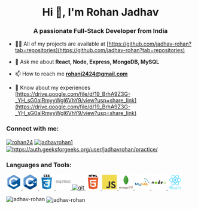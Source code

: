 <h1 align="center">Hi 👋, I'm Rohan Jadhav</h1>
<h3 align="center">A passionate Full-Stack Developer from India</h3>

- 👨‍💻 All of my projects are available at [https://github.com/jadhav-rohan?tab=repositories](https://github.com/jadhav-rohan?tab=repositories)

- 💬 Ask me about **React, Node, Express, MongoDB, MySQL**

- 📫 How to reach me **rohanj2424@gmail.com**

- 📄 Know about my experiences [https://drive.google.com/file/d/19_BrhA9Z3G-_YH_sG0aIRmyyWgl6VhY9/view?usp=share_link](https://drive.google.com/file/d/19_BrhA9Z3G-_YH_sG0aIRmyyWgl6VhY9/view?usp=share_link)

<h3 align="left">Connect with me:</h3>
<p align="left">
<a href="https://codeforces.com/profile/rohan24" target="blank"><img align="center" src="https://raw.githubusercontent.com/rahuldkjain/github-profile-readme-generator/master/src/images/icons/Social/codeforces.svg" alt="rohan24" height="30" width="40" /></a>
<a href="https://www.leetcode.com/jadhavrohan1" target="blank"><img align="center" src="https://raw.githubusercontent.com/rahuldkjain/github-profile-readme-generator/master/src/images/icons/Social/leet-code.svg" alt="jadhavrohan1" height="30" width="40" /></a>
<a href="https://auth.geeksforgeeks.org/user/https://auth.geeksforgeeks.org/user/jadhavrohan/practice/" target="blank"><img align="center" src="https://raw.githubusercontent.com/rahuldkjain/github-profile-readme-generator/master/src/images/icons/Social/geeks-for-geeks.svg" alt="https://auth.geeksforgeeks.org/user/jadhavrohan/practice/" height="30" width="40" /></a>
</p>

<h3 align="left">Languages and Tools:</h3>
<p align="left"> <a href="https://www.cprogramming.com/" target="_blank" rel="noreferrer"> <img src="https://raw.githubusercontent.com/devicons/devicon/master/icons/c/c-original.svg" alt="c" width="40" height="40"/> </a> <a href="https://www.w3schools.com/cpp/" target="_blank" rel="noreferrer"> <img src="https://raw.githubusercontent.com/devicons/devicon/master/icons/cplusplus/cplusplus-original.svg" alt="cplusplus" width="40" height="40"/> </a> <a href="https://www.w3schools.com/css/" target="_blank" rel="noreferrer"> <img src="https://raw.githubusercontent.com/devicons/devicon/master/icons/css3/css3-original-wordmark.svg" alt="css3" width="40" height="40"/> </a> <a href="https://expressjs.com" target="_blank" rel="noreferrer"> <img src="https://raw.githubusercontent.com/devicons/devicon/master/icons/express/express-original-wordmark.svg" alt="express" width="40" height="40"/> </a> <a href="https://git-scm.com/" target="_blank" rel="noreferrer"> <img src="https://www.vectorlogo.zone/logos/git-scm/git-scm-icon.svg" alt="git" width="40" height="40"/> </a> <a href="https://www.w3.org/html/" target="_blank" rel="noreferrer"> <img src="https://raw.githubusercontent.com/devicons/devicon/master/icons/html5/html5-original-wordmark.svg" alt="html5" width="40" height="40"/> </a> <a href="https://developer.mozilla.org/en-US/docs/Web/JavaScript" target="_blank" rel="noreferrer"> <img src="https://raw.githubusercontent.com/devicons/devicon/master/icons/javascript/javascript-original.svg" alt="javascript" width="40" height="40"/> </a> <a href="https://www.mongodb.com/" target="_blank" rel="noreferrer"> <img src="https://raw.githubusercontent.com/devicons/devicon/master/icons/mongodb/mongodb-original-wordmark.svg" alt="mongodb" width="40" height="40"/> </a> <a href="https://www.mysql.com/" target="_blank" rel="noreferrer"> <img src="https://raw.githubusercontent.com/devicons/devicon/master/icons/mysql/mysql-original-wordmark.svg" alt="mysql" width="40" height="40"/> </a> <a href="https://nodejs.org" target="_blank" rel="noreferrer"> <img src="https://raw.githubusercontent.com/devicons/devicon/master/icons/nodejs/nodejs-original-wordmark.svg" alt="nodejs" width="40" height="40"/> </a> <a href="https://reactjs.org/" target="_blank" rel="noreferrer"> <img src="https://raw.githubusercontent.com/devicons/devicon/master/icons/react/react-original-wordmark.svg" alt="react" width="40" height="40"/> </a> </p>

<p><img align="left" src="https://github-readme-stats.vercel.app/api/top-langs?username=jadhav-rohan&show_icons=true&locale=en&layout=compact" alt="jadhav-rohan" /></p>

<p>&nbsp;<img align="center" src="https://github-readme-stats.vercel.app/api?username=jadhav-rohan&show_icons=true&locale=en" alt="jadhav-rohan" /></p>
